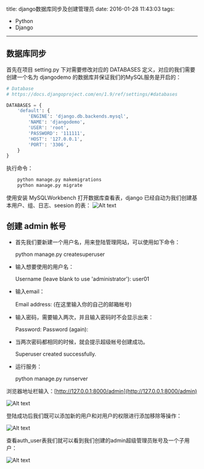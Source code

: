 title: django数据库同步及创建管理员
date: 2016-01-28 11:43:03
tags:
- Python
- Django
---

## 数据库同步
首先在项目 setting.py 下对需要修改对应的 <a name="fenced-code-block">DATABASES</a> 定义，对应的我们需要创建一个名为 djangodemo 的数据库并保证我们的MySQL服务是开启的：

``` python
# Database
# https://docs.djangoproject.com/en/1.9/ref/settings/#databases

DATABASES = {
    'default': {
        'ENGINE': 'django.db.backends.mysql',
        'NAME': 'djangodemo',
        'USER': 'root',
        'PASSWORD': '111111',
        'HOST': '127.0.0.1',
        'PORT': '3306',
    }
}
```
<!-- more -->

执行命令：

``` python
	python manage.py makemigrations
	python manage.py migrate
```

使用安装 MySQLWorkbench 打开数据库查看表，django 已经自动为我们创建基本用户、组、日志、seesion 的表：
![Alt text](/assets/blogImg/django_8.png)

## 创建 admin 帐号
* 首先我们要新建一个用户名，用来登陆管理网站，可以使用如下命令：

	python manage.py createsuperuser
* 输入想要使用的用户名：

	Username (leave blank to use 'administrator'): user01
* 输入email：
 
	Email address: (在这里输入你的自己的邮箱帐号)
* 输入密码，需要输入两次，并且输入密码时不会显示出来：

	Password:
	Password (again):
* 当两次密码都相同的时候，就会提示超级帐号创建成功。

	Superuser created successfully.
* 运行服务：

	python manage.py runserver
	
浏览器地址栏输入：[http://127.0.0.1:8000/admin](http://127.0.0.1:8000/admin)

![Alt text](/assets/blogImg/django_6.png)

登陆成功后我们既可以添加新的用户和对用户的权限进行添加移除等操作：

![Alt text](/assets/blogImg/django_7.png)

查看auth_user表我们就可以看到我们创建的admin超级管理员账号及一个子用户：

![Alt text](/assets/blogImg/django_9.png)
